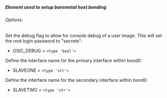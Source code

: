 ##### Element used to setup baremetal host bonding

###### Options:

Set the debug flag to allow for console debug of a user image. This will set the root login password to "secrete":

  - OSIC_DEBUG = ``<type 'bool'>``

Define the interface name for the primary interface within bond0:

  - SLAVEONE = ``<type 'str'>``

Define the interface name for the secondary interface within bond0:

  - SLAVETWO = ``<type 'str'>``

